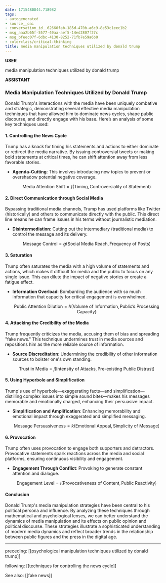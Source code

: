 ```yaml
---
date: 1715480844.718982
tags:
- autogenerated
- source__oai
- conversation_id__62660fab-185d-470b-a6c9-8e53c1eec1b2
- msg_aaa2b65f-5577-40aa-aef5-14ed2807f27c
- msg_bfeec07f-6dbc-4130-8252-71fb7e59a6b0
- colorclass/critical-thinking
title: media manipulation techniques utilized by donald trump
---
```


**USER**

media manipulation techniques utilized by donald trump


**ASSISTANT**

### Media Manipulation Techniques Utilized by Donald Trump

Donald Trump's interactions with the media have been uniquely combative and strategic, demonstrating several effective media manipulation techniques that have allowed him to dominate news cycles, shape public discourse, and directly engage with his base. Here’s an analysis of some key techniques used:

#### 1. **Controlling the News Cycle**

Trump has a knack for timing his statements and actions to either dominate or redirect the media narrative. By issuing controversial tweets or making bold statements at critical times, he can shift attention away from less favorable stories.

- **Agenda-Cutting**: This involves introducing new topics to prevent or overshadow potential negative coverage.
  
  $$\text{Media Attention Shift} = f(\text{Timing}, \text{Controversiality of Statement})$$

#### 2. **Direct Communication through Social Media**

Bypassing traditional media channels, Trump has used platforms like Twitter (historically) and others to communicate directly with the public. This direct line means he can frame issues in his terms without journalistic mediation.

- **Disintermediation**: Cutting out the intermediary (traditional media) to control the message and its delivery.
  
  $$\text{Message Control} = g(\text{Social Media Reach}, \text{Frequency of Posts})$$

#### 3. **Saturation**

Trump often saturates the media with a high volume of statements and actions, which makes it difficult for media and the public to focus on any single issue. This can dilute the impact of negative stories or create a fatigue effect.

- **Information Overload**: Bombarding the audience with so much information that capacity for critical engagement is overwhelmed.
  
  $$\text{Public Attention Dilution} = h(\text{Volume of Information}, \text{Public's Processing Capacity})$$

#### 4. **Attacking the Credibility of the Media**

Trump frequently criticizes the media, accusing them of bias and spreading "fake news." This technique undermines trust in media sources and repositions him as the more reliable source of information.

- **Source Discreditation**: Undermining the credibility of other information sources to bolster one's own standing.
  
  $$\text{Trust in Media} = j(\text{Intensity of Attacks}, \text{Pre-existing Public Distrust})$$

#### 5. **Using Hyperbole and Simplification**

Trump's use of hyperbole—exaggerating facts—and simplification—distilling complex issues into simple sound bites—makes his messages memorable and emotionally charged, enhancing their persuasive impact.

- **Simplification and Amplification**: Enhancing memorability and emotional impact through exaggerated and simplified messaging.
  
  $$\text{Message Persuasiveness} = k(\text{Emotional Appeal}, \text{Simplicity of Message})$$

#### 6. **Provocation**

Trump often uses provocation to engage both supporters and detractors. Provocative statements spark reactions across the media and social platforms, ensuring continuous visibility and engagement.

- **Engagement Through Conflict**: Provoking to generate constant attention and dialogue.
  
  $$\text{Engagement Level} = l(\text{Provocativeness of Content}, \text{Public Reactivity})$$

#### Conclusion

Donald Trump's media manipulation strategies have been central to his political persona and influence. By analyzing these techniques through mathematical and psychological lenses, we can better understand the dynamics of media manipulation and its effects on public opinion and political discourse. These strategies illustrate a sophisticated understanding of modern media dynamics and reflect broader trends in the relationship between public figures and the press in the digital age.


---

preceding: [[psychological manipulation techniques utilized by donald trump]]  


following: [[techniques for controlling the news cycle]]

See also: [[fake news]]